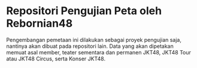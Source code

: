 # Repositori Pengujian Peta oleh Rebornian48
Pengembangan pemetaan ini dilakukan sebagai proyek pengujian saja, nantinya akan dibuat pada repositori lain. Data yang akan dipetakan memuat asal member, teater sementara dan permanen JKT48, JKT48 Tour atau JKT48 Circus, serta Konser JKT48.
